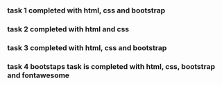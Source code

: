 ### task 1 completed with html, css and bootstrap
### task 2 completed with html and css
### task 3 completed with html, css and bootstrap
### task 4 bootstaps task is completed with html, css, bootstrap and fontawesome 
